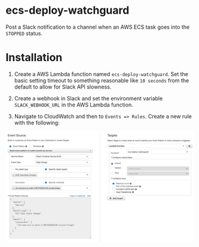 # ecs-deploy-watchguard

Post a Slack notification to a channel when an AWS ECS task goes into the `STOPPED` status.

# Installation

1. Create a AWS Lambda function named `ecs-deploy-watchguard`. Set the basic setting timeout to something reasonable like `10 seconds` from the default to allow for Slack API slowness.

2. Create a webhook in Slack and set the environment variable `SLACK_WEBHOOK_URL` in the AWS Lambda function.

3. Navigate to CloudWatch and then to `Events => Rules`. Create a new rule with the following:

![CloudWatch Events Rule](images/cloudwatch-rule.png)

